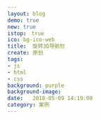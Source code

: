 ```yaml
---
layout: blog
demo: true
new: true
istop:　true
ico: bg-ico-web
title:  旋转3D导航栏
create: 原创
tags:
- js
- html
- css
background: purple
background-image: 
date:   2018-05-09 14:19:00
category: 案例
---
```

